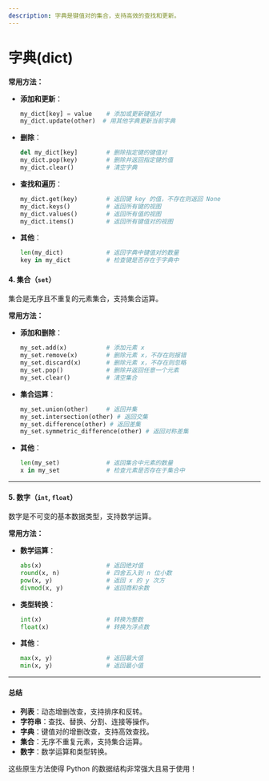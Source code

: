 ```yaml
---
description: 字典是键值对的集合，支持高效的查找和更新。
---
```


# 字典(dict)

**常用方法：**

*   **添加和更新**：

    ```python
    my_dict[key] = value    # 添加或更新键值对
    my_dict.update(other)  # 用其他字典更新当前字典
    ```
*   **删除**：

    ```python
    del my_dict[key]        # 删除指定键的键值对
    my_dict.pop(key)        # 删除并返回指定键的值
    my_dict.clear()         # 清空字典
    ```
*   **查找和遍历**：

    ```python
    my_dict.get(key)        # 返回键 key 的值，不存在则返回 None
    my_dict.keys()          # 返回所有键的视图
    my_dict.values()        # 返回所有值的视图
    my_dict.items()         # 返回所有键值对的视图
    ```
*   **其他**：

    ```python
    len(my_dict)            # 返回字典中键值对的数量
    key in my_dict          # 检查键是否存在于字典中
    ```

#### **4. 集合（`set`）**

集合是无序且不重复的元素集合，支持集合运算。

**常用方法：**

*   **添加和删除**：

    ```python
    my_set.add(x)           # 添加元素 x
    my_set.remove(x)        # 删除元素 x，不存在则报错
    my_set.discard(x)       # 删除元素 x，不存在则忽略
    my_set.pop()            # 删除并返回任意一个元素
    my_set.clear()          # 清空集合
    ```
*   **集合运算**：

    ```python
    my_set.union(other)     # 返回并集
    my_set.intersection(other) # 返回交集
    my_set.difference(other) # 返回差集
    my_set.symmetric_difference(other) # 返回对称差集
    ```
*   **其他**：

    ```python
    len(my_set)             # 返回集合中元素的数量
    x in my_set             # 检查元素是否存在于集合中
    ```

***

#### **5. 数字（`int`, `float`）**

数字是不可变的基本数据类型，支持数学运算。

**常用方法：**

*   **数学运算**：

    ```python
    abs(x)                  # 返回绝对值
    round(x, n)             # 四舍五入到 n 位小数
    pow(x, y)               # 返回 x 的 y 次方
    divmod(x, y)            # 返回商和余数
    ```
*   **类型转换**：

    ```python
    int(x)                  # 转换为整数
    float(x)                # 转换为浮点数
    ```
*   **其他**：

    ```python
    max(x, y)               # 返回最大值
    min(x, y)               # 返回最小值
    ```

***

#### **总结**

* **列表**：动态增删改查，支持排序和反转。
* **字符串**：查找、替换、分割、连接等操作。
* **字典**：键值对的增删改查，支持高效查找。
* **集合**：无序不重复元素，支持集合运算。
* **数字**：数学运算和类型转换。

这些原生方法使得 Python 的数据结构非常强大且易于使用！
